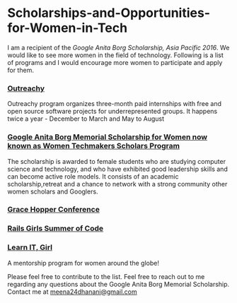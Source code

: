 # Scholarships-and-Opportunities-for-Women-in-Tech

I am a recipient of the *Google Anita Borg Scholarship, Asia Pacific 2016*. We would like to see more women in the field of technology. Following is a list of programs and I would encourage more women to participate and apply for them.

### [Outreachy](https://www.gnome.org/outreachy/)
Outreachy program organizes three-month paid internships with free and open source software projects for underrepresented groups. It happens twice a year - December to March and May to August

### [Google Anita Borg Memorial Scholarship for Women now known as Women Techmakers Scholars Program](https://www.womentechmakers.com/scholars)
The scholarship is awarded to female students who are studying computer science and technology, and who have exhibited good leadership skills and can become active role models. It consists of an academic scholarship,retreat and a chance to network with a strong community other women scholars and Googlers. 

### [Grace Hopper Conference](http://ghc.anitaborg.org/)

### [Rails Girls Summer of Code](http://railsgirlssummerofcode.org/)

### [Learn IT, Girl](https://www.learnitgirl.com/)
A mentorship program for women around the globe!






Please feel free to contribute to the list. Feel free to reach out to me regarding any questions about the Google Anita Borg Memorial Scholarship. Contact me at meena24dhanani@gmail.com
